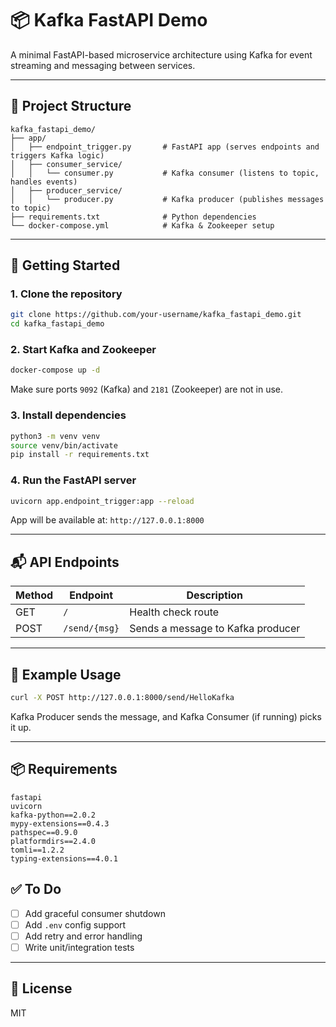 # 📦 Kafka FastAPI Demo

A minimal FastAPI-based microservice architecture using Kafka for event streaming and messaging between services.

---

## 📂 Project Structure

```
kafka_fastapi_demo/
├── app/
│   ├── endpoint_trigger.py       # FastAPI app (serves endpoints and triggers Kafka logic)
│   ├── consumer_service/
│   │   └── consumer.py           # Kafka consumer (listens to topic, handles events)
│   ├── producer_service/
│   │   └── producer.py           # Kafka producer (publishes messages to topic)
├── requirements.txt              # Python dependencies
└── docker-compose.yml            # Kafka & Zookeeper setup
```

---

## 🚀 Getting Started

### 1. Clone the repository

```bash
git clone https://github.com/your-username/kafka_fastapi_demo.git
cd kafka_fastapi_demo
```

### 2. Start Kafka and Zookeeper

```bash
docker-compose up -d
```

Make sure ports `9092` (Kafka) and `2181` (Zookeeper) are not in use.

### 3. Install dependencies

```bash
python3 -m venv venv
source venv/bin/activate
pip install -r requirements.txt
```

### 4. Run the FastAPI server

```bash
uvicorn app.endpoint_trigger:app --reload
```

App will be available at: `http://127.0.0.1:8000`

---

## 📬 API Endpoints

| Method | Endpoint      | Description                       |
| ------ | ------------- | --------------------------------- |
| GET    | `/`           | Health check route                |
| POST   | `/send/{msg}` | Sends a message to Kafka producer |

---

## 🔪 Example Usage

```bash
curl -X POST http://127.0.0.1:8000/send/HelloKafka
```

Kafka Producer sends the message, and Kafka Consumer (if running) picks it up.

---

## 📦 Requirements

```text
fastapi
uvicorn
kafka-python==2.0.2
mypy-extensions==0.4.3
pathspec==0.9.0
platformdirs==2.4.0
tomli==1.2.2
typing-extensions==4.0.1
```


## ✅ To Do

* [ ] Add graceful consumer shutdown
* [ ] Add `.env` config support
* [ ] Add retry and error handling
* [ ] Write unit/integration tests

---

## 📜 License

MIT

